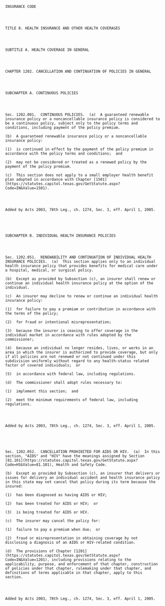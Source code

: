 ﻿
    
    
    	
    					
    
    
    INSURANCE CODE
    
      
    
    
    TITLE 8. HEALTH INSURANCE AND OTHER HEALTH COVERAGES
    
      
    
    
    SUBTITLE A. HEALTH COVERAGE IN GENERAL
    
      
    
    
    CHAPTER 1202. CANCELLATION AND CONTINUATION OF POLICIES IN GENERAL
    
      
    
    
    SUBCHAPTER A. CONTINUOUS POLICIES
    
      
    
    
    Sec. 1202.001.  CONTINUOUS POLICIES.  (a)  A guaranteed renewable insurance policy or a noncancellable insurance policy is considered to be a continuous policy, subject only to the policy terms and conditions, including payment of the policy premium.
    
    (b)  A guaranteed renewable insurance policy or a noncancellable insurance policy:
    
    (1)  is continued in effect by the payment of the policy premium in accordance with the policy terms and conditions;  and
    
    (2)  may not be considered or treated as a renewed policy by the payment of the policy premium.
    
    (c)  This section does not apply to a small employer health benefit plan adopted in accordance with Chapter [1501](https://statutes.capitol.texas.gov/GetStatute.aspx?Code=IN&Value=1501).
    
    
    
    
    Added by Acts 2003, 78th Leg., ch. 1274, Sec. 3, eff. April 1, 2005.
    
    
    
    
    
    SUBCHAPTER B. INDIVIDUAL HEALTH INSURANCE POLICIES
    
      
    
    
    Sec. 1202.051.  RENEWABILITY AND CONTINUATION OF INDIVIDUAL HEALTH INSURANCE POLICIES.  (a)  This section applies only to an individual health insurance policy that provides benefits for medical care under a hospital, medical, or surgical policy.
    
    (b)  Except as provided by Subsection (c), an insurer shall renew or continue an individual health insurance policy at the option of the individual.
    
    (c)  An insurer may decline to renew or continue an individual health insurance policy:
    
    (1)  for failure to pay a premium or contribution in accordance with the terms of the policy;
    
    (2)  for fraud or intentional misrepresentation;
    
    (3)  because the insurer is ceasing to offer coverage in the individual market in accordance with rules adopted by the commissioner;
    
    (4)  because an individual no longer resides, lives, or works in an area in which the insurer is authorized to provide coverage, but only if all policies are not renewed or not continued under this subdivision uniformly without regard to any health-status related factor of covered individuals;  or
    
    (5)  in accordance with federal law, including regulations.
    
    (d)  The commissioner shall adopt rules necessary to:
    
    (1)  implement this section;  and
    
    (2)  meet the minimum requirements of federal law, including regulations.
    
    
    
    
    Added by Acts 2003, 78th Leg., ch. 1274, Sec. 3, eff. April 1, 2005.
    
    
    
    
    
    Sec. 1202.052.  CANCELLATION PROHIBITED FOR AIDS OR HIV.  (a)  In this section, "AIDS" and "HIV" have the meanings assigned by Section [81.101](https://statutes.capitol.texas.gov/GetStatute.aspx?Code=HS&Value=81.101), Health and Safety Code.
    
    (b)  Except as provided by Subsection (c), an insurer that delivers or issues for delivery an individual accident and health insurance policy in this state may not cancel that policy during its term because the insured:
    
    (1)  has been diagnosed as having AIDS or HIV;
    
    (2)  has been treated for AIDS or HIV;  or
    
    (3)  is being treated for AIDS or HIV.
    
    (c)  The insurer may cancel the policy for:
    
    (1)  failure to pay a premium when due;  or
    
    (2)  fraud or misrepresentation in obtaining coverage by not disclosing a diagnosis of an AIDS or HIV-related condition.
    
    (d)  The provisions of Chapter [1201](https://statutes.capitol.texas.gov/GetStatute.aspx?Code=IN&Value=1201), including provisions relating to the applicability, purpose, and enforcement of that chapter, construction of policies under that chapter, rulemaking under that chapter, and definitions of terms applicable in that chapter, apply to this section.
    
    
    
    
    Added by Acts 2003, 78th Leg., ch. 1274, Sec. 3, eff. April 1, 2005.
    
    
    
    
    				
